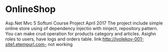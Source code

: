 # OnlineShop
Asp.Net Mvc 5 Softuni Course Project April 2017
The project include simple online store using of dependency injectio with ninject, repository pattern.
You can make crud operation for products category and articles.
Asighn roles to users, have logs and orders table.
link:http://ivolekov-001-site1.etempurl.com- not working

